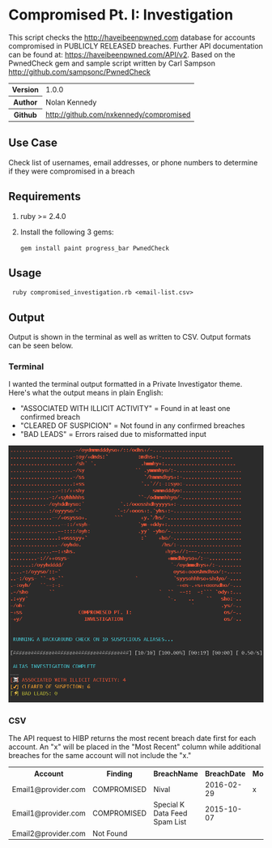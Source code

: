 
# Compromised Pt. I: Investigation

This script checks the http://haveibeenpwned.com database for accounts compromised in PUBLICLY RELEASED breaches. Further API documentation can be found at: https://haveibeenpwned.com/API/v2. Based on the PwnedCheck gem and sample script written by Carl Sampson http://github.com/sampsonc/PwnedCheck

<table>
    <tr>
        <th>Version</th>
        <td>1.0.0</td>
    </tr>
    <tr>
       <th>Author</th>
       <td>Nolan Kennedy
    </tr>
    <tr>
        <th>Github</th>
        <td><a href="http://github.com/nxkennedy/compromised">http://github.com/nxkennedy/compromised</a></td>
    </tr>
</table>

## Use Case

Check list of usernames, email addresses, or phone numbers to determine if they were compromised in a breach

## Requirements

1. ruby >= 2.4.0 
2. Install the following 3 gems:

    `gem install paint progress_bar PwnedCheck` 

## Usage

     ruby compromised_investigation.rb <email-list.csv>

## Output
Output is shown in the terminal as well as written to CSV. Output formats can be seen below.

### Terminal
I wanted the terminal output formatted in a Private Investigator theme. Here's what the output means in plain English:
* "ASSOCIATED WITH ILLICIT ACTIVITY" = Found in at least one confirmed breach
* "CLEARED OF SUSPICION" = Not found in any confirmed breaches
* "BAD LEADS" = Errors raised due to misformatted input

!['compromised' script terminal screenshot](screenshots/compromised_investigation-output.png)

### CSV
The API request to HIBP returns the most recent breach date first for each account. An "x" will be placed in the "Most Recent" column while additional breaches for the same account will not include the "x."

<table>
 <tr>
  <th>Account</th>
  <th>Finding</th>
  <th>BreachName</th>
  <th>BreachDate</th>
  <th>MostRecent</th>
 </tr>
 <tr>
  <td>Email1@provider.com</td>
  <td>COMPROMISED</td>
  <td>Nival</td>
  <td>2016-02-29</td>
  <td>x</td>
 </tr>
 <tr>
  <td>Email1@provider.com</td>
  <td>COMPROMISED</td>
  <td>Special K Data Feed Spam List</td>
  <td>2015-10-07</td>
  <td></td>
 </tr>
 <tr>
  <td>Email2@provider.com</td>
  <td>Not Found</td>
  <td></td>
  <td></td>
  <td></td>
 </tr>
</table>

